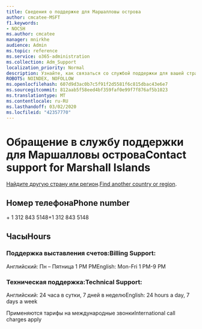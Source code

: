 ```yaml
---
title: Сведения о поддержке для Маршалловы острова
author: cmcatee-MSFT
f1.keywords:
- NOCSH
ms.author: cmcatee
manager: mnirkhe
audience: Admin
ms.topic: reference
ms.service: o365-administration
ms.collection: Adm_Support
localization_priority: Normal
description: Узнайте, как связаться со службой поддержки для вашей страны или региона.
ROBOTS: NOINDEX, NOFOLLOW
ms.openlocfilehash: 607d9d3ac0b7c5f91f2d5581f6c815dbac43e6e7
ms.sourcegitcommit: 812aab5f58eed4bf359faf0e99f7f876af5b1023
ms.translationtype: MT
ms.contentlocale: ru-RU
ms.lasthandoff: 03/02/2020
ms.locfileid: "42357770"
---
```

# <a name="contact-support-for-marshall-islands"></a><span data-ttu-id="541e3-103">Обращение в службу поддержки для Маршалловы острова</span><span class="sxs-lookup"><span data-stu-id="541e3-103">Contact support for Marshall Islands</span></span>

<span data-ttu-id="541e3-104">[Найдите другую страну или регион](../contact-support-for-business-products.md).</span><span class="sxs-lookup"><span data-stu-id="541e3-104">[Find another country or region](../contact-support-for-business-products.md).</span></span>

## <a name="phone-number"></a><span data-ttu-id="541e3-105">Номер телефона</span><span class="sxs-lookup"><span data-stu-id="541e3-105">Phone number</span></span>
<span data-ttu-id="541e3-106">+ 1 312 843 5148</span><span class="sxs-lookup"><span data-stu-id="541e3-106">+1 312 843 5148</span></span>

## <a name="hours"></a><span data-ttu-id="541e3-107">Часы</span><span class="sxs-lookup"><span data-stu-id="541e3-107">Hours</span></span>
### <a name="billing-support"></a><span data-ttu-id="541e3-108">Поддержка выставления счетов:</span><span class="sxs-lookup"><span data-stu-id="541e3-108">Billing Support:</span></span>

<span data-ttu-id="541e3-109">Английский: Пн – Пятница 1 PM PM</span><span class="sxs-lookup"><span data-stu-id="541e3-109">English: Mon-Fri 1 PM-9 PM</span></span>

### <a name="technical-support"></a><span data-ttu-id="541e3-110">Техническая поддержка:</span><span class="sxs-lookup"><span data-stu-id="541e3-110">Technical Support:</span></span>

<span data-ttu-id="541e3-111">Английский: 24 часа в сутки, 7 дней в неделю</span><span class="sxs-lookup"><span data-stu-id="541e3-111">English: 24 hours a day, 7 days a week</span></span>

<span data-ttu-id="541e3-112">Применяются тарифы на международные звонки</span><span class="sxs-lookup"><span data-stu-id="541e3-112">International call charges apply</span></span>
